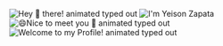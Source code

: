 

<!--
**Yeisonzu17/Yeisonzu17** is a ✨ _special_ ✨ repository because its `README.md` (this file) appears on your GitHub profile.

Here are some ideas to get you started:

- 🔭 I’m currently working on ...
- 🌱 I’m currently learning ...
- 👯 I’m looking to collaborate on ...
- 🤔 I’m looking for help with ...
- 💬 Ask me about ...
- 📫 How to reach me: ...
- 😄 Pronouns: ...
- ⚡ Fun fact: ...
-->
<img src="https://readme-typing-svg.demolab.com?font=Fira+Code&size=37&duration=4800&pause=500&color=FFFFFF&center=true&vCenter=true&width=940&height=50&lines=Hey+%F0%9F%91%8B+there!" align="middle" alt="Hey 👋 there! animated typed out" />

<img src="https://readme-typing-svg.demolab.com?font=Fira+Code&size=37&duration=4800&pause=500&color=FFFFFF&center=true&vCenter=true&width=940&height=50&lines=I'm+Yeison+Zapata" align="middle" alt="I'm Yeison Zapata"/>

<img src="https://readme-typing-svg.demolab.com?font=Fira+Code&size=37&duration=4800&pause=500&color=FFFFFF&center=true&vCenter=true&width=940&height=50&lines=%F0%9F%98%84Nice+to+meet+you+%F0%9F%91%8B" align="middle" alt="😄Nice to meet you 👋 animated typed out" />

<img src="https://readme-typing-svg.demolab.com?font=Fira+Code&size=37&duration=4800&pause=500&color=FFFFFF&center=true&vCenter=true&width=940&height=50&lines=Welcome+to+my+Profile!" align="middle" alt="Welcome to my Profile! animated typed out">

